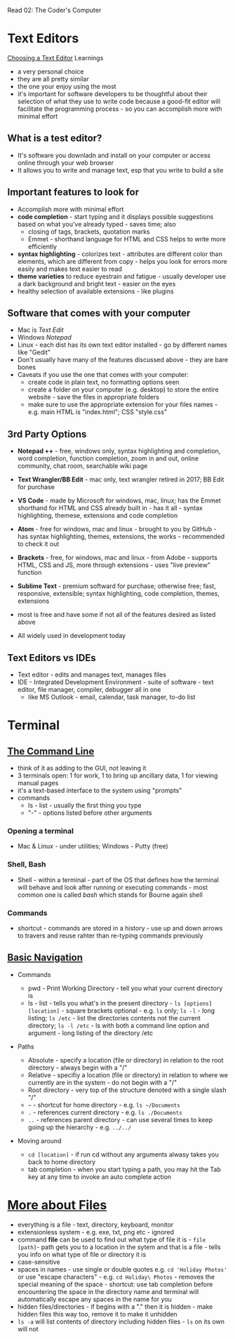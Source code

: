 Read 02: The Coder's Computer

# Text Editors
[Choosing a Text Editor](https://medium.com/@theoldercoder/choosing-a-text-editor-3e56f71bd636) Learnings
* a very personal choice
* they are all pretty similar
* the one your enjoy using the most
* it's important for software developers to be thoughtful about their selection of what they use to write code because a good-fit editor will facilitate the programming process - so you can accomplish more with minimal effort

## What is a test editor?
* It's software you downladn and install on your computer or access online through your web browser
* It allows you to write and manage text, esp that you write to build a site

## Important features to look for
* Accomplish more with minimal effort
* **code completion** - start typing and it displays possible suggestions based on what you've already typed - saves time; also
  * closing of tags, brackets, quotation marks
  * Emmet - shorthand language for HTML and CSS helps to write more efficiently
* **syntax highlighting** - colorizes text - attributes are different color than elements, which are different from copy - helps you look for errors more easily and makes text easier to read
* **theme varieties** to reduce eyestrain and fatigue - usually developer use a dark background and bright text - easier on the eyes
* healthy selection of available extensions - like plugins

## Software that comes with your computer
* Mac is *Text Edit*
* Windows *Notepad*
* Linux - each dist has its own text editor installed - go by different names like "Gedit"
* Don't usually have many of the features discussed above - they are bare bones
* Caveats if you use the one that comes with your computer:
  * create code in plain text, no formatting options seen
  * create a folder on your computer (e.g. desktop) to store the entire website - save the files in appropriate folders
  * make sure to use the appropriate extension for your files names - e.g. main HTML is "index.html"; CSS "style.css"

## 3rd Party Options
* **Notepad ++** - free, windows only, syntax highlighting and completion, word completion, function completion, zoom in and out, online community, chat room, searchable wiki page
* **Text Wrangler/BB Edit** - mac only, text wrangler retired in 2017; BB Edit for purchase
* **VS Code** - made by Microsoft for windows, mac, linux; has the Emmet shorthand for HTML and CSS already built in - has it all - syntax highlighting, themese, extensions and code completion
* **Atom** - free for windows, mac and linux - brought to you by GitHub - has syntax highlighting, themes, extensions, the works - recommended to check it out
* **Brackets** - free, for windows, mac and linux - from Adobe - supports HTML, CSS and JS, more through extensions - uses "live preview" function
* **Sublime Text** - premium softward for purchase; otherwise free; fast, responsive, extensible; syntax highlighting, code completion, themes, extensions

* most is free and have some if not all of the features desired as listed above
* All widely used in development today

## Text Editors vs IDEs
* Text editor - edits and manages text, manages files
* IDE - Integrated Development Environment - suite of software - text editor, file manager, compiler, debugger all in one
  * like MS Outlook - email, calendar, task manager, to-do list

# Terminal
## [The Command Line](https://ryanstutorials.net/linuxtutorial/commandline.php)
* think of it as adding to the GUI, not leaving it
* 3 terminals open: 1 for work, 1 to bring up ancillary data, 1 for viewing manual pages
* it's a text-based interface to the system using "prompts"
* commands
  * ls - list - usually the first thing you type
  * "-" - options listed before other arguments

### Opening a terminal
* Mac & Linux - under utilities; Windows - Putty (free)
### Shell, Bash
* Shell - within a terminal - part of the OS that defines how the terminal will behave and look after running or executing commands - most common one is called *bash* which stands for Bourne again shell

### Commands
* shortcut - commands are stored in a history - use up and down arrows to travers and reuse rahter than re-typing commands previously 

## [Basic Navigation](https://ryanstutorials.net/linuxtutorial/navigation.php)
* Commands
  * pwd - Print Working Directory - tell you what your current directory is
  * ls - list - tells you what's in the present directory - `ls [options] [location]` - square brackets optional - e.g. `ls` only; `ls -l` - long listing; `ls /etc` - list the directories contents not the current directory; `ls -l /etc` - ls with both a command line option and argument - long listing of the directory /etc

* Paths
  * Absolute - specify a location (file or directory) in relation to the root directory - always begin with a "/"
  * Relative - specifiy a location (file or directory) in relation to where we currently are in the system - do not begin with a "/"
  * Root directory - very top of the structure denoted with a single slash "/"
  * `~` - shortcut for home directory - e.g. `ls ~/Documents`
  * `.` - references current directory - e.g. `ls ./Documents`
  * `..` - references parent directory - can use several times to keep going up the hierarchy - e.g. `../../`

* Moving around
  * `cd [location]` - if run cd without any arguments alwasy takes you back to home directory
  * tab completion - when you start typing a path, you may hit the Tab key at any time to invoke an auto complete action

# [More about Files](https://ryanstutorials.net/linuxtutorial/aboutfiles.php)
* everything is a file - text, directory, keyboard, monitor
* extensionless system - e.g. exe, txt, png etc - ignored
* command **file** can be used to find out what type of file it is - `file [path]`- path gets you to a location in the sytem and that is a file - tells you info on what type of file or directory it is
* case-sensitive
* spaces in names - use single or double quotes e.g. `cd 'Holiday Photos'` or use "escape characters" - e.g. `cd Holiday\ Photos` - removes the special meaning of the space - shortcut: use tab completion before encountering the space in the directory name and terminal will automatically escape any spaces in the name for you
* hidden files/directories - if begins with a "." then it is hidden - make hidden files this way too, remove it to make it unhidden
* `ls -a` will list contents of directory including hidden files - `ls` on its own will not